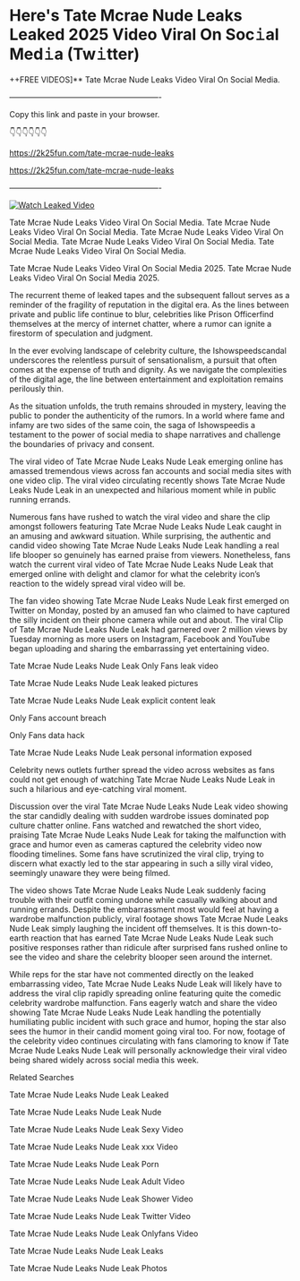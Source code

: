 # Here's Tate Mcrae Nude Leaks Leaked 2025 Video Viral On Soc𝚒al Med𝚒a (Tw𝚒tter)

++FREE VIDEOS]** Tate Mcrae Nude Leaks Video Viral On Social Media.

———————————————————-

Copy this link and paste in your browser.

👇👇👇👇👇👇

https://2k25fun.com/tate-mcrae-nude-leaks

https://2k25fun.com/tate-mcrae-nude-leaks

———————————————————-

[![Watch Leaked Video](https://miro.medium.com/v2/resize:fit:828/format:webp/1*cilzJN44JGOrTw9NJCrNHA.gif "Watch Leaked Video")](https://2k25fun.com/tate-mcrae-nude-leaks)

Tate Mcrae Nude Leaks Video Viral On Social Media. Tate Mcrae Nude Leaks Video Viral On Social Media. Tate Mcrae Nude Leaks Video Viral On Social Media. Tate Mcrae Nude Leaks Video Viral On Social Media. Tate Mcrae Nude Leaks Video Viral On Social Media.

Tate Mcrae Nude Leaks Video Viral On Social Media 2025. Tate Mcrae Nude Leaks Video Viral On Social Media 2025.

The recurrent theme of leaked tapes and the subsequent fallout serves as a reminder of the fragility of reputation in the digital era. As the lines between private and public life continue to blur, celebrities like Prison Officerfind themselves at the mercy of internet chatter, where a rumor can ignite a firestorm of speculation and judgment.

In the ever evolving landscape of celebrity culture, the Ishowspeedscandal underscores the relentless pursuit of sensationalism, a pursuit that often comes at the expense of truth and dignity. As we navigate the complexities of the digital age, the line between entertainment and exploitation remains perilously thin.

As the situation unfolds, the truth remains shrouded in mystery, leaving the public to ponder the authenticity of the rumors. In a world where fame and infamy are two sides of the same coin, the saga of Ishowspeedis a testament to the power of social media to shape narratives and challenge the boundaries of privacy and consent.

The viral video of Tate Mcrae Nude Leaks Nude Leak emerging online has amassed tremendous views across fan accounts and social media sites with one video clip. The viral video circulating recently shows Tate Mcrae Nude Leaks Nude Leak in an unexpected and hilarious moment while in public running errands.

Numerous fans have rushed to watch the viral video and share the clip amongst followers featuring Tate Mcrae Nude Leaks Nude Leak caught in an amusing and awkward situation. While surprising, the authentic and candid video showing Tate Mcrae Nude Leaks Nude Leak handling a real life blooper so genuinely has earned praise from viewers. Nonetheless, fans watch the current viral video of Tate Mcrae Nude Leaks Nude Leak that emerged online with delight and clamor for what the celebrity icon’s reaction to the widely spread viral video will be.

The fan video showing Tate Mcrae Nude Leaks Nude Leak first emerged on Twitter on Monday, posted by an amused fan who claimed to have captured the silly incident on their phone camera while out and about. The viral Clip of Tate Mcrae Nude Leaks Nude Leak had garnered over 2 million views by Tuesday morning as more users on Instagram, Facebook and YouTube began uploading and sharing the embarrassing yet entertaining video.

Tate Mcrae Nude Leaks Nude Leak Only Fans leak video

Tate Mcrae Nude Leaks Nude Leak leaked pictures

Tate Mcrae Nude Leaks Nude Leak explicit content leak

Only Fans account breach

Only Fans data hack

Tate Mcrae Nude Leaks Nude Leak personal information exposed

Celebrity news outlets further spread the video across websites as fans could not get enough of watching Tate Mcrae Nude Leaks Nude Leak in such a hilarious and eye-catching viral moment.

Discussion over the viral Tate Mcrae Nude Leaks Nude Leak video showing the star candidly dealing with sudden wardrobe issues dominated pop culture chatter online. Fans watched and rewatched the short video, praising Tate Mcrae Nude Leaks Nude Leak for taking the malfunction with grace and humor even as cameras captured the celebrity video now flooding timelines. Some fans have scrutinized the viral clip, trying to discern what exactly led to the star appearing in such a silly viral video, seemingly unaware they were being filmed.

The video shows Tate Mcrae Nude Leaks Nude Leak suddenly facing trouble with their outfit coming undone while casually walking about and running errands. Despite the embarrassment most would feel at having a wardrobe malfunction publicly, viral footage shows Tate Mcrae Nude Leaks Nude Leak simply laughing the incident off themselves. It is this down-to-earth reaction that has earned Tate Mcrae Nude Leaks Nude Leak such positive responses rather than ridicule after surprised fans rushed online to see the video and share the celebrity blooper seen around the internet.

While reps for the star have not commented directly on the leaked embarrassing video, Tate Mcrae Nude Leaks Nude Leak will likely have to address the viral clip rapidly spreading online featuring quite the comedic celebrity wardrobe malfunction. Fans eagerly watch and share the video showing Tate Mcrae Nude Leaks Nude Leak handling the potentially humiliating public incident with such grace and humor, hoping the star also sees the humor in their candid moment going viral too. For now, footage of the celebrity video continues circulating with fans clamoring to know if Tate Mcrae Nude Leaks Nude Leak will personally acknowledge their viral video being shared widely across social media this week.

Related Searches

Tate Mcrae Nude Leaks Nude Leak Leaked

Tate Mcrae Nude Leaks Nude Leak Nude

Tate Mcrae Nude Leaks Nude Leak Sexy Video

Tate Mcrae Nude Leaks Nude Leak xxx Video

Tate Mcrae Nude Leaks Nude Leak Porn

Tate Mcrae Nude Leaks Nude Leak Adult Video

Tate Mcrae Nude Leaks Nude Leak Shower Video

Tate Mcrae Nude Leaks Nude Leak Twitter Video

Tate Mcrae Nude Leaks Nude Leak Onlyfans Video

Tate Mcrae Nude Leaks Nude Leak Leaks

Tate Mcrae Nude Leaks Nude Leak Photos